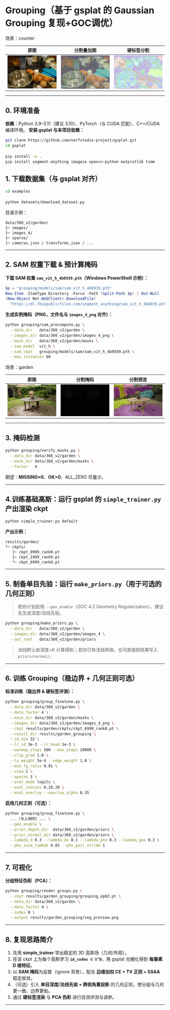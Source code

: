 # Grouping（基于 gsplat 的 Gaussian Grouping 复现+GOC调优）

场景：counter

|                             原图                             |                          分割叠加图                          |                          硬标签分割                          |
| :----------------------------------------------------------: | :----------------------------------------------------------: | :----------------------------------------------------------: |
| ![DSC07956](https://raw.githubusercontent.com/Sean220557/gsplat-grouping/main/images/DSCF5857.png) | ![DSC07956](https://raw.githubusercontent.com/Sean220557/gsplat-grouping/main/images/kitchen_grouping_overlay.png) | ![DSC07956_viz](https://raw.githubusercontent.com/Sean220557/gsplat-grouping/main/images/kitchen_grouping_labels.png) |

------
## 0. 环境准备

**依赖**：Python 3.9–3.11（建议 3.10）、PyTorch（与 CUDA 匹配）、C++/CUDA 编译环境。
 **安装 gsplat 与本项目依赖：**

```bash
git clone https://github.com/nerfstudio-project/gsplat.git
cd gsplat

pip install -e .
pip install segment-anything imageio opencv-python matplotlib timm
```

## 1. 下载数据集（与 gsplat 对齐）

```bash
cd examples

python datasets/download_dataset.py 
```

目录示例：

```
data/360_v2/garden/
├─ images/     
├─ images_4/   
├─ sparse/    
├─ cameras.json / transforms.json / ...
```

------

## 2. SAM 权重下载 & 预计算掩码

**下载 SAM 权重 `sam_vit_h_4b8939.pth`（Windows PowerShell 示例）：**

```powershell
$p = "grouping/models/sam/sam_vit_h_4b8939.pth"
New-Item -ItemType Directory -Force -Path (Split-Path $p) | Out-Null
(New-Object Net.WebClient).DownloadFile(
  "https://dl.fbaipublicfiles.com/segment_anything/sam_vit_h_4b8939.pth", $p)
```

**生成实例掩码（PNG，文件名与 `images_4_png` 对齐）：**

```bash
python grouping/sam_precompute.py \
  --data_dir   data/360_v2/garden \
  --images_dir data/360_v2/garden/images_4_png \
  --mask_dir   data/360_v2/garden/masks \
  --sam_model  vit_h \
  --sam_ckpt   grouping/models/sam/sam_vit_h_4b8939.pth \
  --max_instances 60
```

场景：garden

|                             原图                             |                           分割掩码                           |                           分割预览                           |
| :----------------------------------------------------------: | :----------------------------------------------------------: | :----------------------------------------------------------: |
| ![DSC07956](https://raw.githubusercontent.com/Sean220557/gsplat-grouping/main/images/DSC07956.png) | ![DSC07956](https://raw.githubusercontent.com/Sean220557/gsplat-grouping/main/images/DSC07956_mask.png) | ![DSC07956_viz](https://raw.githubusercontent.com/Sean220557/gsplat-grouping/main/images/DSC07956_viz.png) |

------

## 3. 掩码检测

```bash
python grouping/verify_masks.py \
  --data_dir data/360_v2/garden \
  --mask_dir data/360_v2/garden/masks \
  --factor   4
```

期望：**MISSING≈0**、**OK>0**、ALL_ZERO 尽量少。

------

## 4.训练基础高斯：运行 gsplat 的 `simple_trainer.py` 产出渲染 ckpt

```bash
python simple_trainer.py default
```

**产出示例：**

```
results/garden/
└─ ckpts/
   ├─ ckpt_0999_rank0.pt
   ├─ ckpt_1999_rank0.pt
   └─ ckpt_6999_rank0.pt   
```

------

## 5. 制备单目先验：运行 `make_priors.py`（用于可选的几何正则）

> 若你计划启用 `--geo_enable`（GOC 4.2 Geometry Regularization），建议先生成深度/法线先验。

```bash
python grouping/make_priors.py \
  --data_dir   data/360_v2/garden \
  --images_dir data/360_v2/garden/images_4 \
  --out_root   data/360_v2/garden/priors
```

> 法线默认由深度+K 计算得到；若你已有法线网络，也可直接把结果写入 `priors/normal/`。

------

## 6. 训练 Grouping（稳边界 + 几何正则可选）

**标准训练（稳边界 & 硬标签评测）：**

```bash
python grouping/group_finetune.py \
  --data_dir data/360_v2/garden \
  --data_factor 4 \
  --mask_dir data/360_v2/garden/masks \
  --images_dir data/360_v2/garden/images_4_png \
  --ckpt results/garden/ckpts/ckpt_6999_rank0.pt \
  --result_dir results/garden_grouping \
  --id_dim 32 \
  --lr_id 3e-3 --lr_head 1e-3 \
  --warmup_steps 500 --max_steps 20000 \
  --clip_grad 1.0 \
  --tv_weight 5e-4 --edge_weight 1.0 \
  --min_fg_ratio 0.01 \
  --ssaa 2 \
  --epochs 3 \
  --eval_mode logits \
  --eval_indices 0,10,20 \
  --eval_overlay --overlay_alpha 0.35
```

**启用几何正则（可选）：**

```bash
python grouping/group_finetune.py \
  ...（与上相同）... \
  --geo_enable \
  --prior_depth_dir  data/360_v2/garden/priors \
  --prior_normal_dir data/360_v2/garden/priors \
  --lambda_d 0.3 --lambda_dn 0.1 --lambda_pho 0.3 --lambda_geo 0.3 \
  --pho_ssim_lambda 0.85 --pho_pair_stride 1
```


------

## 7. 可视化

**分组特征伪彩（PCA）：**

```bash
python grouping/render_groups.py \
  --ckpt results/garden_grouping/grouping_ep02.pt \
  --data_dir data/360_v2/garden \
  --data_factor 4 \
  --index 0 \
  --output results/garden_grouping/seg_preview.png
```
------

## 8. 复现思路简介

1. 先用 **simple_trainer** 学出稳定的 3D 高斯场（几何/外观）。
2. 在该 ckpt 上为每个高斯学习 **`id_codes ∈ ℝ^D`**，用 gsplat 光栅化得到 **每像素 D 维特征**。
3. 以 **SAM 掩码**为监督（ignore 背景），配合 **边缘加权 CE + TV 正则 + SSAA** 稳定收敛。
4. （可选）引入 **单目深度/法线先验 + 跨视角重投影** 的几何正则，使分组与几何更一致、边界更贴。
5. 通过 **硬标签渲染** 与 **PCA 伪彩** 进行目测评测与调参。

------

